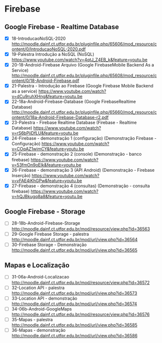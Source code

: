 # Firebase

## Google Firebase - Realtime Database
- [x] 18-IntroducaoNoSQL-2020
  http://moodle.dainf.ct.utfpr.edu.br/pluginfile.php/65606/mod_resource/content/0/IntroducaoNoSQL-2020.pdf
- [x] 19-Palestra Introdução a NoSQL (NoSQL)
  https://www.youtube.com/watch?v=4qtJ_Z4EB_k&feature=youtu.be
- [x] 20-18-Android-Firebase Arquivo (Google FirebaseMobile Backend As a Service)
  http://moodle.dainf.ct.utfpr.edu.br/pluginfile.php/65608/mod_resource/content/0/18-Android-Firebase.pdf
- [x] 21-Palestra - Introdução ao Firebase (Google Firebase Mobile Backend as a service)
  https://www.youtube.com/watch?v=dCu9ruhXHng&feature=youtu.be
- [x] 22-18a-Android-Firebase-Database (Google FirebaseRealtime Database)
  http://moodle.dainf.ct.utfpr.edu.br/pluginfile.php/65660/mod_resource/content/0/18a-Android-Firebase-Database-r2.pdf
- [x] 23-Palestra - Firebase Realtime Database (Firebase - Realtime Database)
  https://www.youtube.com/watch?v=rS6bPiiDfLU&feature=youtu.be
- [x] 24-Firebase - demonstração 1 (configuração) (Demonstração Firebase - Configuração)
  https://www.youtube.com/watch?v=COqAZ1wimCY&feature=youtu.be
- [x] 25-Firebase - demonstração 2 (console) (Demonstração - banco firebase)
  https://www.youtube.com/watch?v=53fmOn9oEIk&feature=youtu.be
- [x] 26-Firebase - demonstração 3 (API Android) (Demonstração - Firebase Inserção)
  https://www.youtube.com/watch?v=vFAE4iKhGPw&feature=youtu.be
- [x] 27-Firebase - demonstração 4 (consultas) (Demonstração - consulta firebase)
  https://www.youtube.com/watch?v=hQJBkugq8a8&feature=youtu.be

## Google Firebase - Storage

- [ ] 28-18b-Android-Firebase-Storage
  http://moodle.dainf.ct.utfpr.edu.br/mod/resource/view.php?id=36563
- [ ] 29-Google Firebase Storage - palestra
  http://moodle.dainf.ct.utfpr.edu.br/mod/url/view.php?id=36564
- [ ] 30-Firebase Storage - Demonstração
  http://moodle.dainf.ct.utfpr.edu.br/mod/url/view.php?id=36565
  
## Mapas e Localização

- [ ] 31-06a-Android-Localizacao
  http://moodle.dainf.ct.utfpr.edu.br/mod/resource/view.php?id=36572
- [ ] 32-Location API - palestra
  http://moodle.dainf.ct.utfpr.edu.br/mod/url/view.php?id=36573
- [ ] 33-Location API - demonstração
  http://moodle.dainf.ct.utfpr.edu.br/mod/url/view.php?id=36574
- [ ] 34-06b-Android-GoogleMaps
  http://moodle.dainf.ct.utfpr.edu.br/mod/resource/view.php?id=36576
- [ ] 35-Mapas - palestra
  http://moodle.dainf.ct.utfpr.edu.br/mod/url/view.php?id=36585
- [ ] 36-Mapas - demonstração
  http://moodle.dainf.ct.utfpr.edu.br/mod/url/view.php?id=36586